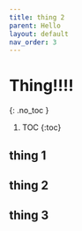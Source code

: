 ```yaml
---
title: thing 2
parent: Hello
layout: default
nav_order: 3
---
```


# Thing!!!!
{: .no_toc }

1. TOC
{:toc}


## thing 1

## thing 2

## thing 3

